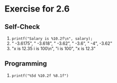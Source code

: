 # Exercise for 2.6

## Self-Check

1. `printf("Salary is %10.2f\n", salary);`
2. " -3.6175", "  -3.618", "   -3.62", "    -3.6", "      -4", -3.62"
3. "x is  12.35 i is  100\n", "i is 100", "x is 12.3"

## Programming

1. `printf("%5d %10.2f %8.1f")`
